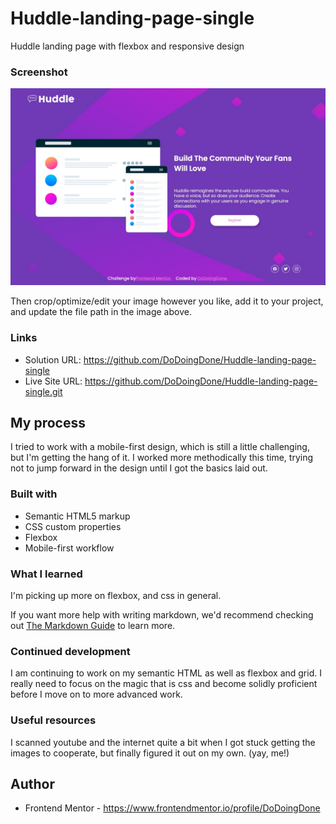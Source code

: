 # Huddle-landing-page-single
Huddle landing page with flexbox and responsive design

### Screenshot

![](./huddle-desktop-jpg.jpg)

Then crop/optimize/edit your image however you like, add it to your project, and update the file path in the image above.


### Links

- Solution URL: https://github.com/DoDoingDone/Huddle-landing-page-single
- Live Site URL: https://github.com/DoDoingDone/Huddle-landing-page-single.git

## My process

I tried to work with a mobile-first design, which is still a little challenging, but I'm getting the hang of it.  I worked more methodically this time, trying not to jump forward in the design until I got the basics laid out.

### Built with

- Semantic HTML5 markup
- CSS custom properties
- Flexbox
- Mobile-first workflow

### What I learned

I'm picking up more on flexbox, and css in general.  

If you want more help with writing markdown, we'd recommend checking out [The Markdown Guide](https://www.markdownguide.org/) to learn more.


### Continued development

I am continuing to work on my semantic HTML as well as flexbox and grid.  I really need to focus on the magic that is css and become solidly proficient before I move on to more advanced work.


### Useful resources

I scanned youtube and the internet quite a bit when I got stuck getting the images to cooperate, but finally figured it out on my own. (yay, me!)

## Author
- Frontend Mentor - https://www.frontendmentor.io/profile/DoDoingDone
